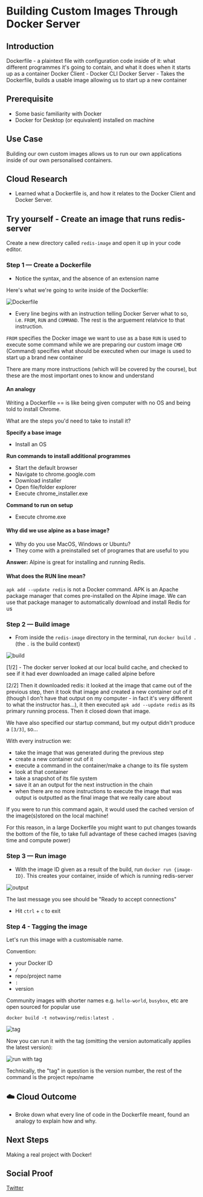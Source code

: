 # Building Custom Images Through Docker Server

## Introduction

Dockerfile - a plaintext file with configuration code inside of it: what different programmes it's going to contain, and what it does when it starts up as a container
Docker Client - Docker CLI
Docker Server - Takes the Dockerfile, builds a usable image allowing us to start up a new container

## Prerequisite

- Some basic familiarity with Docker
- Docker for Desktop (or equivalent) installed on machine

## Use Case

Building our own custom images allows us to run our own applications inside of our own personalised containers.

## Cloud Research

- Learned what a Dockerfile is, and how it relates to the Docker Client and Docker Server.

## Try yourself - Create an image that runs redis-server

Create a new directory called `redis-image` and open it up in your code editor.

### Step 1 — Create a Dockerfile

- Notice the syntax, and the absence of an extension name

Here's what we're going to write inside of the Dockerfile:

![Dockerfile](/Journey/078/dockerfile.png)

- Every line begins with an instruction telling Docker Server what to so, i.e. `FROM`, `RUN` and `COMMAND`. The rest is the arguement relatvice to that instruction.

`FROM` specifies the Docker image we want to use as a base
`RUN` is used to execute some command while we are preparing our custom image
`CMD` (Command) specifies what should be executed when our image is used to start up a brand new container

There are many more instructions (which will be covered by the course), but these are the most important ones to know and understand

#### An analogy

Writing a Dockerfile == is like being given computer with no OS and being told to install Chrome.

What are the steps you'd need to take to install it?

**Specify a base image**

- Install an OS

**Run commands to install additional programmes**

- Start the default browser
- Navigate to chrome.google.com
- Download installer
- Open file/folder explorer
- Execute chrome_installer.exe

**Command to run on setup**

- Execute chrome.exe

#### Why did we use alpine as a base image?

- Why do you use MacOS, Windows or Ubuntu?
- They come with a preinstalled set of programes that are useful to you

**Answer:** Alpine is great for installing and running Redis.

#### What does the RUN line mean?

`apk add --update redis` is not a Docker command. APK is an Apache package manager that comes pre-installed on the Alpine image. We can use that package manager to automatically download and install Redis for us

### Step 2 — Build image

- From inside the `redis-image` directory in the terminal, run `docker build .` (the `.` is the build context)

![build](/Journey/078/docker-build.png)

[1/2] - The docker server looked at our local build cache, and checked to see if it had ever downloaded an image called alpine before

[2/2] Then it downloaded redis: it looked at the image that came out of the previous step, then it took that image and created a new container out of it (though I don't have that output on my computer - in fact it's very different to what the instructor has...), it then executed `apk add --update redis` as its primary running process. Then it closed down that image.

We have also specified our startup command, but my output didn't produce a `[3/3]`, so...

With every instruction we:

- take the image that was generated during the previous step
- create a new container out of it
- execute a command in the container/make a change to its file system
- look at that container
- take a snapshot of its file system
- save it an an output for the next instruction in the chain
- when there are no more instructions to execute the image that was output is outputted as the final image that we really care about

If you were to run this command again, it would used the cached version of the image(s)stored on the local machine!

For this reason, in a large Dockerfile you might want to put changes towards the bottom of the file, to take full advantage of these cached images (saving time and compute power)

### Step 3 — Run image

- With the image ID given as a result of the build, run `docker run {image-ID}`. This creates your container, inside of which is running redis-server

![output](/Journey/078/docker-run.png)

The last message you see should be "Ready to accept connections"

- Hit `ctrl` + `c` to exit

### Step 4 - Tagging the image

Let's run this image with a customisable name.

Convention:

- your Docker ID
- `/`
- repo/project name
- `:`
- version

Community images with shorter names e.g. `hello-world`, `busybox`, etc are open sourced for popular use

`docker build -t notwaving/redis:latest .`

![tag](/Journey/078/docker-tag.png)

Now you can run it with the tag (omitting the version automatically applies the latest version):

![run with tag](/Journey/078/run-tag.png)

Technically, the "tag" in question is the version number, the rest of the command is the project repo/name

## ☁️ Cloud Outcome

- Broke down what every line of code in the Dockerfile meant, found an analogy to explain how and why.

## Next Steps

Making a real project with Docker!

## Social Proof

[Twitter](https://twitter.com/_notwaving/status/1360304330423738368?s=20)
